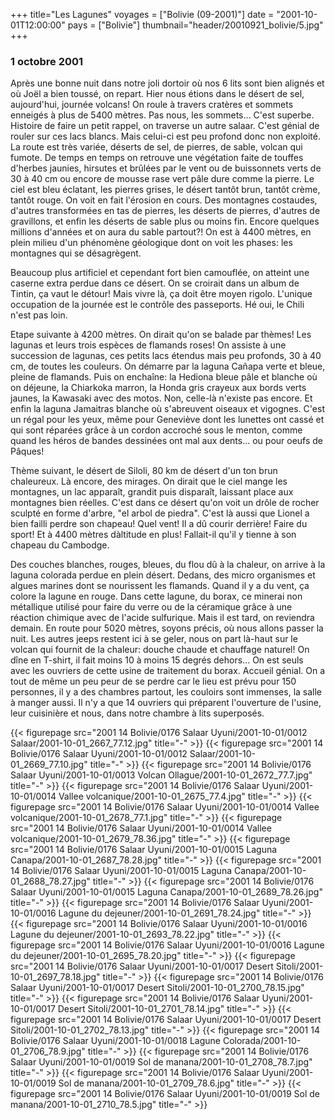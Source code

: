 +++
title="Les Lagunes"
voyages = ["Bolivie (09-2001)"]
date = "2001-10-01T12:00:00"
pays = ["Bolivie"]
thumbnail="header/20010921_bolivie/5.jpg"
+++
### 1 octobre 2001

 Après une bonne nuit dans notre joli dortoir où nos 6 lits sont bien alignés 
et où Joël a bien toussé, on repart. Hier nous étions dans le désert de sel, 
aujourd'hui, journée volcans! On roule à travers cratères et sommets enneigés 
à plus de 5400 mètres. Pas nous, les sommets... C'est superbe. Histoire de faire 
un petit rappel, on traverse un autre salaar. C'est génial de rouler sur ces 
lacs blancs. Mais celui-ci est peu profond donc non exploité. La route est très 
variée, déserts de sel, de pierres, de sable, volcan qui fumote. De temps en 
temps on retrouve une végétation faite de touffes d'herbes jaunies, hirsutes 
et brûlées par le vent ou de buissonnets verts de 30 à 40 cm ou encore de mousse 
rase vert pâle dure comme la pierre. Le ciel est bleu éclatant, les pierres 
grises, le désert tantôt brun, tantôt crème, tantôt rouge. On voit en fait l'érosion 
en cours. Des montagnes costaudes, d'autres transformées en tas de pierres, 
les déserts de pierres, d'autres de gravillons, et enfin les déserts de sable 
plus ou moins fin. Encore quelques millions d'années et on aura du sable partout?! 
On est à 4400 mètres, en plein milieu d'un phénomène géologique dont on voit 
les phases: les montagnes qui se désagrègent. 

Beaucoup plus artificiel et cependant fort bien camouflée, on atteint une caserne 
extra perdue dans ce désert. On se croirait dans un album de Tintin, ça vaut 
le détour! Mais vivre là, ça doit être moyen rigolo. L'unique occupation de 
la journée est le contrôle des passeports. Hé oui, le Chili n'est pas loin. 


Etape suivante à 4200 mètres. On dirait qu'on se balade par thèmes! Les lagunas 
et leurs trois espèces de flamands roses! On assiste à une succession de lagunas, 
ces petits lacs étendus mais peu profonds, 30 à 40 cm, de toutes les couleurs. 
On démarre par la laguna Cañapa verte et bleue, pleine de flamands. Puis on 
enchaîne: la Hediona bleue pâle et blanche où on déjeune, la Chiarkoka marron, 
la Honda gris crayeux aux bords verts jaunes, la Kawasaki avec des motos. Non, 
celle-là n'existe pas encore. Et enfin la laguna Jamaitras blanche où s'abreuvent 
oiseaux et vigognes. C'est un régal pour les yeux, même pour Geneviève dont 
les lunettes ont cassé et qui sont réparées grâce à un cordon accroché sous 
le menton, comme quand les héros de bandes dessinées ont mal aux dents... ou 
pour oeufs de Pâques!

Thème suivant, le désert de Siloli, 80 km de désert d'un ton brun chaleureux. 
Là encore, des mirages. On dirait que le ciel mange les montagnes, un lac apparaît, 
grandit puis disparaît, laissant place aux montagnes bien réelles. C'est dans 
ce désert qu'on voit un drôle de rocher sculpté en forme d'arbre, "el arbol 
de piedra". C'est là aussi que Lionel a bien failli perdre son chapeau! Quel 
vent! Il a dû courir derrière! Faire du sport! Et à 4400 mètres dàltitude en 
plus! Fallait-il qu'il y tienne à son chapeau du Cambodge.

Des couches blanches, rouges, bleues, du flou dû à la chaleur, on arrive à 
la laguna colorada perdue en plein désert. Dedans, des micro organismes et algues 
marines dont se nourissent les flamands. Quand il y a du vent, ça colore la 
lagune en rouge. Dans cette lagune, du borax, ce minerai non métallique utilisé 
pour faire du verre ou de la céramique grâce à une réaction chimique avec de 
l'acide sulfurique. Mais il est tard, on reviendra demain. En route pour 5020 
mètres, soyons précis, où nous allons passer la nuit. Les autres jeeps restent 
ici à se geler, nous on part là-haut sur le volcan qui fournit de la chaleur: 
douche chaude et chauffage naturel! On dîne en T-shirt, il fait moins 10 à moins 
15 degrés dehors... On est seuls avec les ouvriers de cette usine de traitement 
du borax. Accueil génial. On a tout de même un peu peur de se perdre car le 
lieu est prévu pour 150 personnes, il y a des chambres partout, les couloirs 
sont immenses, la salle à manger aussi. Il n'y a que 14 ouvriers qui préparent 
l'ouverture de l'usine, leur cuisinière et nous, dans notre chambre à lits superposés. 



<div id="TOTO">{{< figurepage src="2001 14 Bolivie/0176 Salaar Uyuni/2001-10-01/0012 Salaar/2001-10-01_2667_77.12.jpg" title="-"  >}}
{{< figurepage src="2001 14 Bolivie/0176 Salaar Uyuni/2001-10-01/0012 Salaar/2001-10-01_2669_77.10.jpg" title="-"  >}}
{{< figurepage src="2001 14 Bolivie/0176 Salaar Uyuni/2001-10-01/0013 Volcan Ollague/2001-10-01_2672_77.7.jpg" title="-"  >}}
{{< figurepage src="2001 14 Bolivie/0176 Salaar Uyuni/2001-10-01/0014 Vallee volcanique/2001-10-01_2675_77.4.jpg" title="-"  >}}
{{< figurepage src="2001 14 Bolivie/0176 Salaar Uyuni/2001-10-01/0014 Vallee volcanique/2001-10-01_2678_77.1.jpg" title="-"  >}}
{{< figurepage src="2001 14 Bolivie/0176 Salaar Uyuni/2001-10-01/0014 Vallee volcanique/2001-10-01_2679_78.36.jpg" title="-"  >}}
{{< figurepage src="2001 14 Bolivie/0176 Salaar Uyuni/2001-10-01/0015 Laguna Canapa/2001-10-01_2687_78.28.jpg" title="-"  >}}
{{< figurepage src="2001 14 Bolivie/0176 Salaar Uyuni/2001-10-01/0015 Laguna Canapa/2001-10-01_2688_78.27.jpg" title="-"  >}}
{{< figurepage src="2001 14 Bolivie/0176 Salaar Uyuni/2001-10-01/0015 Laguna Canapa/2001-10-01_2689_78.26.jpg" title="-"  >}}
{{< figurepage src="2001 14 Bolivie/0176 Salaar Uyuni/2001-10-01/0016 Lagune du dejeuner/2001-10-01_2691_78.24.jpg" title="-"  >}}
{{< figurepage src="2001 14 Bolivie/0176 Salaar Uyuni/2001-10-01/0016 Lagune du dejeuner/2001-10-01_2693_78.22.jpg" title="-"  >}}
{{< figurepage src="2001 14 Bolivie/0176 Salaar Uyuni/2001-10-01/0016 Lagune du dejeuner/2001-10-01_2695_78.20.jpg" title="-"  >}}
{{< figurepage src="2001 14 Bolivie/0176 Salaar Uyuni/2001-10-01/0017 Desert Sitoli/2001-10-01_2697_78.18.jpg" title="-"  >}}
{{< figurepage src="2001 14 Bolivie/0176 Salaar Uyuni/2001-10-01/0017 Desert Sitoli/2001-10-01_2700_78.15.jpg" title="-"  >}}
{{< figurepage src="2001 14 Bolivie/0176 Salaar Uyuni/2001-10-01/0017 Desert Sitoli/2001-10-01_2701_78.14.jpg" title="-"  >}}
{{< figurepage src="2001 14 Bolivie/0176 Salaar Uyuni/2001-10-01/0017 Desert Sitoli/2001-10-01_2702_78.13.jpg" title="-"  >}}
{{< figurepage src="2001 14 Bolivie/0176 Salaar Uyuni/2001-10-01/0018 Lagune Colorada/2001-10-01_2706_78.9.jpg" title="-"  >}}
{{< figurepage src="2001 14 Bolivie/0176 Salaar Uyuni/2001-10-01/0019 Sol de manana/2001-10-01_2708_78.7.jpg" title="-"  >}}
{{< figurepage src="2001 14 Bolivie/0176 Salaar Uyuni/2001-10-01/0019 Sol de manana/2001-10-01_2709_78.6.jpg" title="-"  >}}
{{< figurepage src="2001 14 Bolivie/0176 Salaar Uyuni/2001-10-01/0019 Sol de manana/2001-10-01_2710_78.5.jpg" title="-"  >}}
</DIV>

